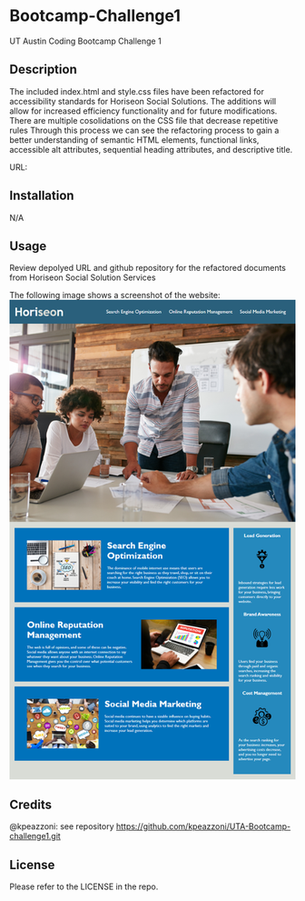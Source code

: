 # Bootcamp-Challenge1
UT Austin Coding Bootcamp Challenge 1

## Description

The included index.html and style.css files have been refactored for accessibility standards for Horiseon Social Solutions.
The additions will allow for increased efficiency functionality and for future modifications.
There are multiple cosolidations on the CSS file that decrease repetitive rules 
Through this process we can see the refactoring process to gain a better understanding of semantic HTML elements, functional links, accessible alt attributes, sequential heading attributes, and descriptive title. 

URL: 


## Installation

N/A

## Usage

Review depolyed URL and github repository for the refactored documents from Horiseon Social Solution Services 

The following image shows a screenshot of the website: <img src="assets\images\screenshot.png">

## Credits

@kpeazzoni: see repository https://github.com/kpeazzoni/UTA-Bootcamp-challenge1.git


## License

Please refer to the LICENSE in the repo.